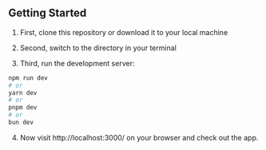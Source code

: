## Getting Started

1) First, clone this repository or download it to your local machine

2) Second, switch to the directory in your terminal

3) Third, run the development server:

```bash
npm run dev
# or
yarn dev
# or
pnpm dev
# or
bun dev
```

4) Now visit http://localhost:3000/ on your browser and check out the app.
